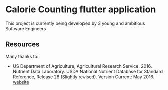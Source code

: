 # Calorie Counting flutter application

This project is currently being developed by 3 young and ambitious Software Engineers <br />

## Resources

Many thanks to: <br />
* US Department of Agriculture, Agricultural Research Service. 2016. Nutrient Data Laboratory. USDA National Nutrient Database for Standard Reference, Release 28 (Slightly revised). Version Current: May 2016. [website](http://www.ars.usda.gov/nea/bhnrc/mafcl)



